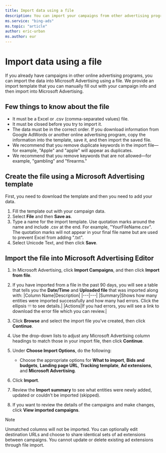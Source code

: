 ```yaml
---
title: Import data using a file
description: You can import your campaigns from other advertising programs using a file.
ms.service: "bing-ads"
ms.topic: "article"
author: eric-urban
ms.author: eur
---
```


# Import data using a file

If you already have campaigns in other online advertising programs, you can import the data into Microsoft Advertising using a file. We provide an import template that you can manually fill out with your campaign info and then import into Microsoft Advertising.

## Few things to know about the file

- It must be a Excel or .csv (comma-separated values) file.
- It must be closed before you try to import it.
- The data must be in the correct order. If you download information from Google AdWords or another online advertising program, copy the information into the template, save it, and then import the saved file.
- We recommend that you remove duplicate keywords in the import file—for example, "Apple" and "apple" will appear as duplicates.
- We recommend that you remove keywords that are not allowed—for example, "gambling" and "firearms."

## Create the file using a Microsoft Advertising template
First, you need to download the template and then you need to add your data.

1. Fill the template out with your campaign data.
1. Select **File** and then **Save as**.
1. Type a name for the import template. Use quotation marks around the name and include .csv at the end. For example, "YourFileName.csv". The quotation marks will not appear in your final file name but are used to prevent Excel from adding ".txt".
1. Select Unicode Text, and then click **Save**.

## Import the file into Microsoft Advertising Editor
1. In Microsoft Advertising, click **Import Campaigns**, and then click **Import from file**.
1. If you have imported from a file in the past 90 days, you will see a table that tells you the **Date/Time** and     **Uploaded file** that was imported along with:
|Column Name|Description|
|---|---|
|Summary|Shows how many entities were imported successfully and how many had errors. Click the ellipsis ![ellipse](../images/BA_ScreenCap_DeliveryDetails.png) to see details.|
|Actions|If you had errors, you will see a link to download the error file which you can review.|

1. Click **Browse** and select the import file you've created, then click **Continue**.
1. Use the drop-down lists to adjust any Microsoft Advertising column headings to match those in your import file, then click **Continue**.
1. Under **Choose Import Options**, do the following:
   - Choose the appropriate options for **What to import**, **Bids and budgets**, **Landing page URL**, **Tracking template**, **Ad extensions**, and **Microsoft Advertising**.

1. Click **Import**.
1. Review the **Import summary** to see what entities were newly added, updated or couldn't be imported (skipped).
1. If you want to review the details of the campaigns and make changes, click **View imported campaigns**.

> [!NOTE]
> Unmatched columns will not be imported.
> You can optionally edit destination URLs and choose to share identical sets of ad extensions between campaigns.
> You cannot update or delete existing ad extensions through file import.


